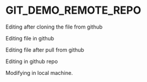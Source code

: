 # GIT_DEMO_REMOTE_REPO

Editing after cloning the file from github

Editing file in github

Editing file after pull from github

Editing in github repo

Modifying in local machine.
